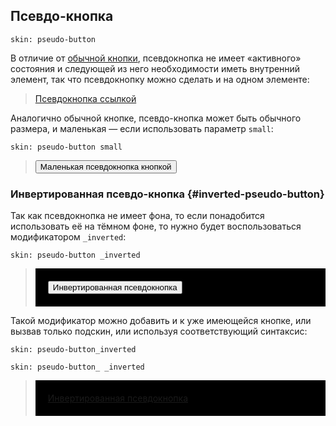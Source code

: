 ---
---

## Псевдо-кнопка

    skin: pseudo-button

В отличие от [обычной кнопки](#skin-islands-button), псевдокнопка не имеет «активного» состояния и следующей из него необходимости иметь внутренний элемент, так что псевдокнопку можно сделать и на одном элементе:

> <a class="pseudo-button" href="#x">Псевдокнопка ссылкой</a>
>
> <div class="example:pseudo-button"></div>

Аналогично обычной кнопке, псевдо-кнопка может быть обычного размера, и маленькая — если использовать параметр `small`:

    skin: pseudo-button small

> <div>
>     <button class="small-pseudo-button" type="button">Маленькая псевдокнопка кнопкой</button>
> </div>
>
> <div class="example:small-pseudo-button"></div>

### Инвертированная псевдо-кнопка {#inverted-pseudo-button}

Так как псевдокнопка не имеет фона, то если понадобится использовать её на тёмном фоне, то нужно будет воспользоваться модификатором `_inverted`:

    skin: pseudo-button _inverted

> <div style="background: #000; padding: 20px;">
>     <button class="inverted-pseudo-button" type="button">Инвертированная псевдокнопка</button>
> </div>
>
> <div class="example:inverted-pseudo-button"></div>

Такой модификатор можно добавить и к уже имеющейся кнопке, или вызвав только подскин, или используя соответствующий синтаксис:

    skin: pseudo-button_inverted

    skin: pseudo-button_ _inverted

> <div style="background: #000; padding: 20px;">
>     <a class="pseudo-button pseudo-button_inverted" href="#x">Инвертированная псевдокнопка</a>
> </div>
>
> <div class="example:pseudo-button_inverted"></div>
